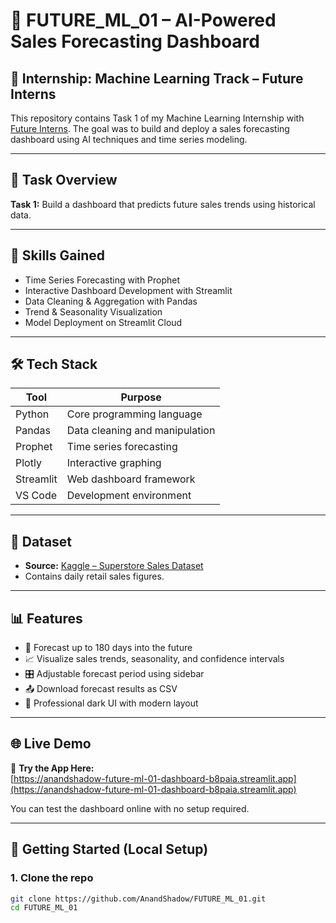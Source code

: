 # 🚀 FUTURE_ML_01 – AI-Powered Sales Forecasting Dashboard

## 📌 Internship: Machine Learning Track – Future Interns

This repository contains Task 1 of my Machine Learning Internship with [Future Interns](https://futureinterns.com/). The goal was to build and deploy a sales forecasting dashboard using AI techniques and time series modeling.

---

## 🎯 Task Overview

**Task 1:** Build a dashboard that predicts future sales trends using historical data.

---

## 🧠 Skills Gained

- Time Series Forecasting with Prophet  
- Interactive Dashboard Development with Streamlit  
- Data Cleaning & Aggregation with Pandas  
- Trend & Seasonality Visualization  
- Model Deployment on Streamlit Cloud

---

## 🛠️ Tech Stack

| Tool      | Purpose                         |
|-----------|---------------------------------|
| Python    | Core programming language       |
| Pandas    | Data cleaning and manipulation  |
| Prophet   | Time series forecasting         |
| Plotly    | Interactive graphing            |
| Streamlit | Web dashboard framework         |
| VS Code   | Development environment         |

---

## 📂 Dataset

- **Source:** [Kaggle – Superstore Sales Dataset](https://www.kaggle.com/datasets/vivek468/superstore-dataset-final)
- Contains daily retail sales figures.

---

## 📊 Features

- 📅 Forecast up to 180 days into the future  
- 📈 Visualize sales trends, seasonality, and confidence intervals  
- 🎛️ Adjustable forecast period using sidebar  
- 📤 Download forecast results as CSV  
- 🌌 Professional dark UI with modern layout

---

## 🌐 Live Demo

🔗 **Try the App Here:**  
[https://anandshadow-future-ml-01-dashboard-b8paia.streamlit.app](https://anandshadow-future-ml-01-dashboard-b8paia.streamlit.app)

You can test the dashboard online with no setup required.

---

## 🚀 Getting Started (Local Setup)

### 1. Clone the repo
```bash
git clone https://github.com/AnandShadow/FUTURE_ML_01.git
cd FUTURE_ML_01
